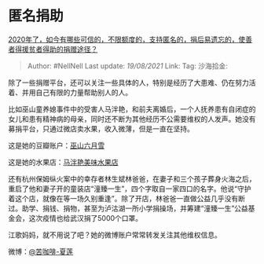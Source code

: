 # 匿名捐助

[2020年了，如今有哪些可信的，不限额度的，支持匿名的，捐后易遗忘的，使善者得援贫者得助的捐赠途径？](https://www.zhihu.com/question/415447160/answer/1420734639)

> Author: #NellNell
> Last update: *19/08/2021*
> Link:
> Tag:
> 沙海拾金:

除了一些捐赠平台，还可以关注一些具体的人，特别是经历了大患难、仍在努力活着、并用自己有限的力量帮助别人的人。

比如巫山童养媳事件中的受害人马泮艳，和前夫离婚后，一个人抚养患有自闭症的女儿和患有精神病的母亲，同时还不断为其他经历不公需要维权的人发声。她没有募捐平台，只通过微店卖水果，收入微薄，但是一直在坚持。

这是她的豆瓣账户：[巫山六月雪](https://link.zhihu.com/?target=https%3A//www.douban.com/people/160537893/)

这是她的水果店：[马泮艳美味水果店](https://link.zhihu.com/?target=https%3A//weidian.com/%3Fuserid%3D1208608261%26wfr%3Dc%26ifr%3Ditemdetail%26source%3Dshop%26sfr%3Dapp)

还有杭州保姆纵火案中的幸存者林生斌林爸爸，在妻子和三个孩子葬身火海之后，重启了他和妻子开的童装店“潼臻一生”，四个字取自一家四口的名字。他说“守护着这个店，就像在等一场久别重逢”。除了开店，林爸爸一直做公益几乎没有断过。助学、捐钱、捐物，甚至为泸沽湖一所小学捐操场，并筹建“潼臻一生”公益基金会，这次疫情也给武汉捐了5000个口罩。

江歌妈妈，就不用说了吧？她的微博账户常常转发关注其他维权信息。

微博：[@苦咖啡-夏莲](https://link.zhihu.com/?target=https%3A//weibo.com/u/2143324323%3Fis_all%3D1)
